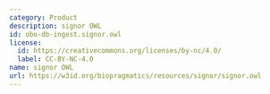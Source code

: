 ```yaml
---
category: Product
description: signor OWL
id: obo-db-ingest.signor.owl
license:
  id: https://creativecommons.org/licenses/by-nc/4.0/
  label: CC-BY-NC-4.0
name: signor OWL
url: https://w3id.org/biopragmatics/resources/signor/signor.owl
---
```

